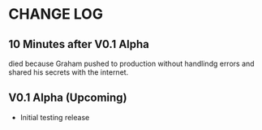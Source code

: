 CHANGE LOG
==========
## 10 Minutes after V0.1 Alpha

died because Graham pushed to production without handlindg errors and shared his secrets with the internet.

## V0.1 Alpha (Upcoming)

* Initial testing release
